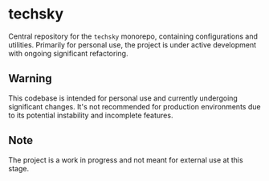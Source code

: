 # techsky

Central repository for the `techsky` monorepo, containing configurations and utilities. Primarily for personal use, the project is under active development with ongoing significant refactoring.

## Warning

This codebase is intended for personal use and currently undergoing significant changes. It's not recommended for production environments due to its potential instability and incomplete features.

## Note

The project is a work in progress and not meant for external use at this stage.
